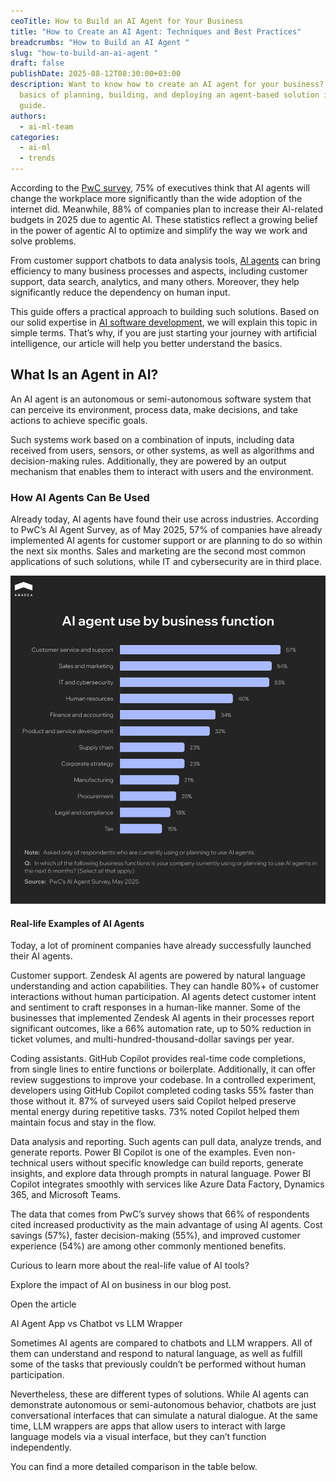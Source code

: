 ```yaml
---
ceoTitle: How to Build an AI Agent for Your Business
title: "How to Create an AI Agent: Techniques and Best Practices"
breadcrumbs: "How to Build an AI Agent "
slug: "how-to-build-an-ai-agent "
draft: false
publishDate: 2025-08-12T08:30:00+03:00
description: Want to know how to create an AI agent for your business? Learn the
  basics of planning, building, and deploying an agent-based solution in our
  guide.
authors:
  - ai-ml-team
categories:
  - ai-ml
  - trends
---
```

According to the [PwC survey](https://www.pwc.com/us/en/tech-effect/ai-analytics/ai-agent-survey.html), 75% of executives think that AI agents will change the workplace more significantly than the wide adoption of the internet did. Meanwhile, 88% of companies plan to increase their AI-related budgets in 2025 due to agentic AI. These statistics reflect a growing belief in the power of agentic AI to optimize and simplify the way we work and solve problems.

From customer support chatbots to data analysis tools, [AI agents](https://anadea.info/services/custom-ai-agent-development) can bring efficiency to many business processes and aspects, including customer support, data search, analytics, and many others. Moreover, they help significantly reduce the dependency on human input.

This guide offers a practical approach to building such solutions. Based on our solid expertise in [AI software development](https://anadea.info/services/ai-software-development), we will explain this topic in simple terms. That’s why, if you are just starting your journey with artificial intelligence, our article will help you better understand the basics.

## What Is an Agent in AI?

An AI agent is an autonomous or semi-autonomous software system that can perceive its environment, process data, make decisions, and take actions to achieve specific goals.

Such systems work based on a combination of inputs, including data received from users, sensors, or other systems, as well as algorithms and decision-making rules. Additionally, they are powered by an output mechanism that enables them to interact with users and the environment.

### How AI Agents Can Be Used

Already today, AI agents have found their use across industries. According to PwC’s AI Agent Survey, as of May 2025, 57% of companies have already implemented AI agents for customer support or are planning to do so within the next six months. Sales and marketing are the second most common applications of such solutions, while IT and cybersecurity are in third place.

![](ai-agent-use-by-business-function.png)

#### Real-life Examples of AI Agents

Today, a lot of prominent companies have already successfully launched their AI agents.

Customer support. Zendesk AI agents are powered by natural language understanding and action capabilities. They can handle 80%+ of customer interactions without human participation. AI agents detect customer intent and sentiment to craft responses in a human-like manner. Some of the businesses that implemented Zendesk AI agents in their processes report significant outcomes, like a 66% automation rate, up to 50% reduction in ticket volumes, and multi-hundred-thousand-dollar savings per year.

Coding assistants. GitHub Copilot provides real-time code completions, from single lines to entire functions or boilerplate. Additionally, it can offer review suggestions to improve your codebase. In a controlled experiment, developers using GitHub Copilot completed coding tasks 55% faster than those without it. 87% of surveyed users said Copilot helped preserve mental energy during repetitive tasks. 73% noted Copilot helped them maintain focus and stay in the flow.

Data analysis and reporting. Such agents can pull data, analyze trends, and generate reports. Power BI Copilot is one of the examples. Even non-technical users without specific knowledge can build reports, generate insights, and explore data through prompts in natural language. Power BI Copilot integrates smoothly with services like Azure Data Factory, Dynamics 365, and Microsoft Teams.

The data that comes from PwC’s survey shows that 66% of respondents cited increased productivity as the main advantage of using AI agents. Cost savings (57%), faster decision-making (55%), and improved customer experience (54%) are among other commonly mentioned benefits.

Curious to learn more about the real-life value of AI tools? 

Explore the impact of AI on business in our blog post.

Open the article

AI Agent App vs Chatbot vs LLM Wrapper

Sometimes AI agents are compared to chatbots and LLM wrappers. All of them can understand and respond to natural language, as well as fulfill some of the tasks that previously couldn’t be performed without human participation.

Nevertheless, these are different types of solutions. While AI agents can demonstrate autonomous or semi-autonomous behavior, chatbots are just conversational interfaces that can simulate a natural dialogue. At the same time, LLM wrappers are apps that allow users to interact with large language models via a visual interface, but they can’t function independently.

You can find a more detailed comparison in the table below.
